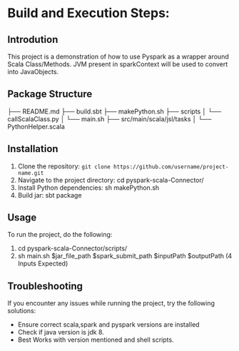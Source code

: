 # Build and Execution Steps:

## Introdution

This project is a demonstration of how to use Pyspark as a wrapper around Scala Class/Methods. 
JVM present in sparkContext will be used to convert into JavaObjects.

## Package Structure

├── README.md
├── build.sbt
├── makePython.sh
├── scripts
│ └── callScalaClass.py
│ └── main.sh
├── src/main/scala/jsl/tasks
│ └── PythonHelper.scala


## Installation

1. Clone the repository: `git clone https://github.com/username/project-name.git`
2. Navigate to the project directory: cd pyspark-scala-Connector/
3. Install Python dependencies: sh makePython.sh
4. Build jar: sbt package

## Usage

To run the project, do the following:
1. cd pyspark-scala-Connector/scripts/
2. sh main.sh $jar_file_path $spark_submit_path $inputPath $outputPath (4 Inputs Expected)

## Troubleshooting

If you encounter any issues while running the project, try the following solutions:

- Ensure correct scala,spark and pyspark versions are installed
- Check if java version is jdk 8.
- Best Works with version mentioned and shell scripts.
